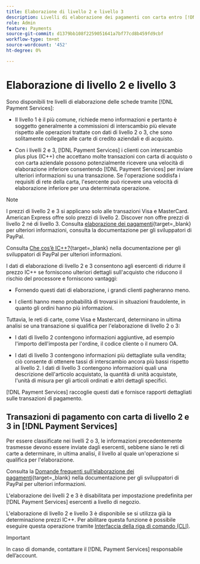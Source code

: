 ```yaml
---
title: Elaborazione di livello 2 e livello 3
description: Livelli di elaborazione dei pagamenti con carta entro [!DNL Payment Services] transazioni.
role: Admin
feature: Payments
source-git-commit: d1379bb108f2259051641a7bf77cd8b459fd9cbf
workflow-type: tm+mt
source-wordcount: '452'
ht-degree: 0%

---
```



# Elaborazione di livello 2 e livello 3

Sono disponibili tre livelli di elaborazione delle schede tramite [!DNL Payment Services]:

* Il livello 1 è il più comune, richiede meno informazioni e pertanto è soggetto generalmente a commissioni di interscambio più elevate rispetto alle operazioni trattate con dati di livello 2 o 3, che sono solitamente collegate alle carte di credito aziendali e di acquisto.

* Con i livelli 2 e 3, [!DNL Payment Services] i clienti con interscambio plus plus (IC++) che accettano molte transazioni con carta di acquisto o con carta aziendale possono potenzialmente ricevere una velocità di elaborazione inferiore consentendo [!DNL Payment Services] per inviare ulteriori informazioni su una transazione. Se l&#39;operazione soddisfa i requisiti di rete della carta, l&#39;esercente può ricevere una velocità di elaborazione inferiore per una determinata operazione.

>[!NOTE]
>
>I prezzi di livello 2 e 3 si applicano solo alle transazioni Visa e MasterCard. American Express offre solo prezzi di livello 2. Discover non offre prezzi di livello 2 né di livello 3. Consulta [elaborazione dei pagamenti](https://developer.paypal.com/docs/checkout/advanced/processing/){target=_blank} per ulteriori informazioni, consulta la documentazione per gli sviluppatori di PayPal.

Consulta [Che cos’è IC++?](https://www.paypal.com/us/brc/article/what-is-interchange-plus-plus){target=_blank} nella documentazione per gli sviluppatori di PayPal per ulteriori informazioni.

I dati di elaborazione di livello 2 e 3 consentono agli esercenti di ridurre il prezzo IC++ se forniscono ulteriori dettagli sull&#39;acquisto che riducono il rischio del processore e forniscono vantaggi:

* Fornendo questi dati di elaborazione, i grandi clienti pagheranno meno.

* I clienti hanno meno probabilità di trovarsi in situazioni fraudolente, in quanto gli ordini hanno più informazioni.

Tuttavia, le reti di carte, come Visa e Mastercard, determinano in ultima analisi se una transazione si qualifica per l&#39;elaborazione di livello 2 o 3:

* I dati di livello 2 contengono informazioni aggiuntive, ad esempio l&#39;importo dell&#39;imposta per l&#39;ordine, il codice cliente o il numero OA.

* I dati di livello 3 contengono informazioni più dettagliate sulla vendita; ciò consente di ottenere tassi di interscambio ancora più bassi rispetto al livello 2. I dati di livello 3 contengono informazioni quali una descrizione dell&#39;articolo acquistato, la quantità di unità acquistate, l&#39;unità di misura per gli articoli ordinati e altri dettagli specifici.

[!DNL Payment Services] raccoglie questi dati e fornisce rapporti dettagliati sulle transazioni di pagamento.

## Transazioni di pagamento con carta di livello 2 e 3 in [!DNL Payment Services]

Per essere classificate nei livelli 2 o 3, le informazioni precedentemente trasmesse devono essere inviate dagli esercenti, sebbene siano le reti di carte a determinare, in ultima analisi, il livello al quale un&#39;operazione si qualifica per l&#39;elaborazione.

Consulta la [Domande frequenti sull’elaborazione dei pagamenti](https://www.paypal.com/us/cshelp/article/ts2278?_ga=1.131773126.875104296.1712843492){target=_blank} nella documentazione per gli sviluppatori di PayPal per ulteriori informazioni.

L&#39;elaborazione dei livelli 2 e 3 è disabilitata per impostazione predefinita per [!DNL Payment Services] esercenti a livello di negozio.

L&#39;elaborazione di livello 2 e livello 3 è disponibile se si utilizza già la determinazione prezzi IC++. Per abilitare questa funzione è possibile eseguire questa operazione tramite [Interfaccia della riga di comando (CLI)](configure-cli.md).

>[!IMPORTANT]
>
>In caso di domande, contattare il [!DNL Payment Services] responsabile dell’account.
